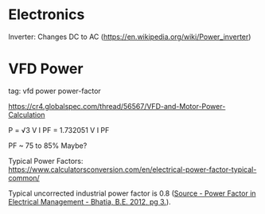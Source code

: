 # Electronics

Inverter: Changes DC to AC (<https://en.wikipedia.org/wiki/Power_inverter>)

# VFD Power
tag: vfd power power-factor

<https://cr4.globalspec.com/thread/56567/VFD-and-Motor-Power-Calculation>

P = √3 V I PF = 1.732051 V I PF

PF ~ 75 to 85% Maybe?

Typical Power Factors: <https://www.calculatorsconversion.com/en/electrical-power-factor-typical-common/>

Typical uncorrected industrial power factor is 0.8
([Source - Power Factor in Electrical Management - Bhatia, B.E. 2012, pg 3.](https://pdhonline.com/courses/e144/e144content.pdf)).
